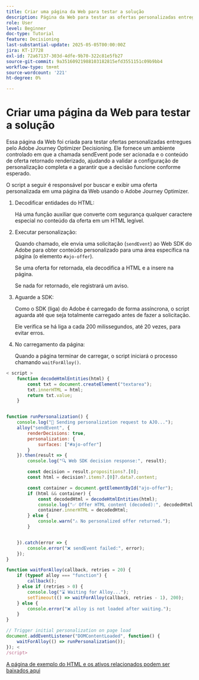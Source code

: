 ```yaml
---
title: Criar uma página da Web para testar a solução
description: Página da Web para testar as ofertas personalizadas entregues usando a decisão.
role: User
level: Beginner
doc-type: Tutorial
feature: Decisioning
last-substantial-update: 2025-05-05T00:00:00Z
jira: KT-17728
exl-id: 72a67137-303d-4dfe-9b70-322c81e5fb27
source-git-commit: 9a35160921988103182815efd3551151c09b9bb4
workflow-type: tm+mt
source-wordcount: '221'
ht-degree: 0%

---
```


# Criar uma página da Web para testar a solução

Essa página da Web foi criada para testar ofertas personalizadas entregues pelo Adobe Journey Optimizer Decisioning. Ele fornece um ambiente controlado em que a chamada sendEvent pode ser acionada e o conteúdo de oferta retornado renderizado, ajudando a validar a configuração de personalização completa e a garantir que a decisão funcione conforme esperado.

O script a seguir é responsável por buscar e exibir uma oferta personalizada em uma página da Web usando o Adobe Journey Optimizer.

1. Decodificar entidades do HTML:

   Há uma função auxiliar que converte com segurança qualquer caractere especial no conteúdo da oferta em um HTML legível.

1. Executar personalização:

   Quando chamado, ele envia uma solicitação (`sendEvent`) ao Web SDK do Adobe para obter conteúdo personalizado para uma área específica na página (o elemento `#ajo-offer`).

   Se uma oferta for retornada, ela decodifica a HTML e a insere na página.

   Se nada for retornado, ele registrará um aviso.

1. Aguarde a SDK:

   Como o SDK (liga) do Adobe é carregado de forma assíncrona, o script aguarda até que seja totalmente carregado antes de fazer a solicitação.

   Ele verifica se há liga a cada 200 milissegundos, até 20 vezes, para evitar erros.

1. No carregamento da página:

   Quando a página terminar de carregar, o script iniciará o processo chamando `waitForAlloy()`.



```javascript
< script >
    function decodeHtmlEntities(html) {
        const txt = document.createElement("textarea");
        txt.innerHTML = html;
        return txt.value;
    }


function runPersonalization() {
    console.log("🚀 Sending personalization request to AJO...");
    alloy("sendEvent", {
        renderDecisions: true,
        personalization: {
            surfaces: ["#ajo-offer"]
        }
    }).then(result => {
        console.log("🔍 Web SDK decision response:", result);

        const decision = result.propositions?.[0];
        const html = decision?.items?.[0]?.data?.content;

        const container = document.getElementById("ajo-offer");
        if (html && container) {
            const decodedHtml = decodeHtmlEntities(html);
            console.log("✅ Offer HTML content (decoded):", decodedHtml);
            container.innerHTML = decodedHtml;
        } else {
            console.warn("⚠️ No personalized offer returned.");
        }


    }).catch(error => {
        console.error("❌ sendEvent failed:", error);
    });
}

function waitForAlloy(callback, retries = 20) {
    if (typeof alloy === "function") {
        callback();
    } else if (retries > 0) {
        console.log("⌛ Waiting for Alloy...");
        setTimeout(() => waitForAlloy(callback, retries - 1), 200);
    } else {
        console.error("❌ alloy is not loaded after waiting.");
    }
}

// Trigger initial personalization on page load
document.addEventListener("DOMContentLoaded", function() {
    waitForAlloy(() => runPersonalization());
}); <
/script>
```

[A página de exemplo do HTML e os ativos relacionados podem ser baixados aqui](assets/web-page-assets.zip)
